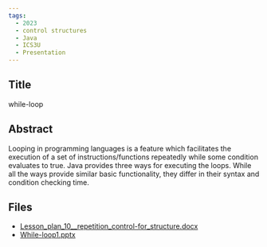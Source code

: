 ```yaml
---
tags:
  - 2023
  - control structures
  - Java
  - ICS3U
  - Presentation
---
```

    
## Title

while-loop

## Abstract

Looping in programming languages is a feature which facilitates the execution of a set of instructions/functions repeatedly while some condition evaluates to true. Java provides three ways for executing the loops. While all the ways provide similar basic functionality, they differ in their syntax and condition checking time.

## Files

- [Lesson_plan_10__repetition_control-for_structure.docx](https://www.russellgordon.ca/acse/cemc-cse-resources/resources/2023/Maliheh_Mohseni/Lesson_plan_10__repetition_control-for_structure.docx)
- [While-loop1.pptx](https://www.russellgordon.ca/acse/cemc-cse-resources/resources/2023/Maliheh_Mohseni/While-loop1.pptx)
